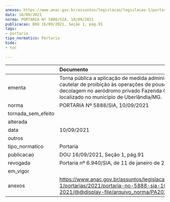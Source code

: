 ```yaml
---
anexos: https://www.anac.gov.br/assuntos/legislacao/legislacao-1/portarias/2021/portaria-no-5888-sia-10-09-2021/@@display-file/arquivo_norma/PA2021-5888.pdf
data: 10/09/2021
norma: PORTARIA Nº 5888/SIA, 10/09/2021
publicacao: DOU 16/09/2021, Seção 1, pág.91
tags:
- portaria
tipo_normatico: Portaria
hide: 
- toc 
 
---
```


|                    | Documento                                                                                                                                                                                 |
|:-------------------|:------------------------------------------------------------------------------------------------------------------------------------------------------------------------------------------|
| ementa             | Torna pública a aplicação de medida administrativa cautelar de proibição às operações de pouso e decolagem no aeródromo privado Fazenda Canadá, localizado no município de Uberlândia/MG. |
| norma              | PORTARIA Nº 5888/SIA, 10/09/2021                                                                                                                                                          |
| tornada_sem_efeito |                                                                                                                                                                                           |
| alterada           |                                                                                                                                                                                           |
| data               | 10/09/2021                                                                                                                                                                                |
| outros             |                                                                                                                                                                                           |
| tipo_normatico     | Portaria                                                                                                                                                                                  |
| publicacao         | DOU 16/09/2021, Seção 1, pág.91                                                                                                                                                           |
| revogada           | Portaria nº 6.940/SIA, de 11 de janeiro de 2022.                                                                                                                                          |
| em_vigor           |                                                                                                                                                                                           |
| anexos             | https://www.anac.gov.br/assuntos/legislacao/legislacao-1/portarias/2021/portaria-no-5888-sia-10-09-2021/@@display-file/arquivo_norma/PA2021-5888.pdf                                      |